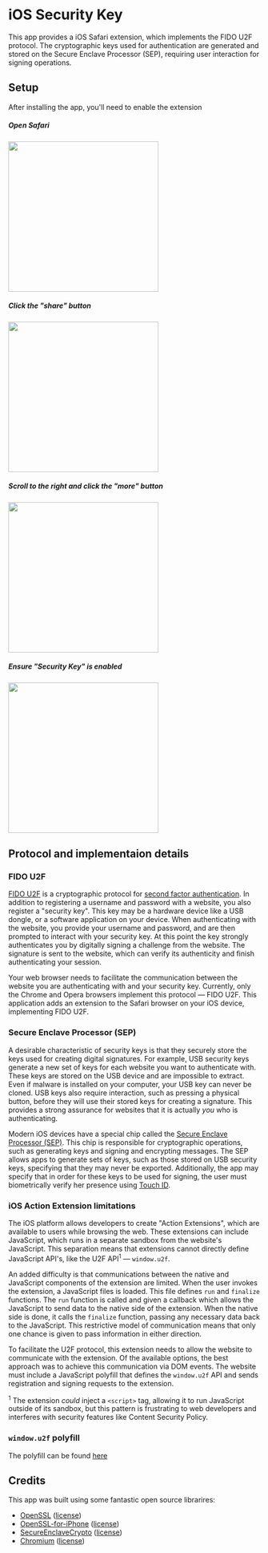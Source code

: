 # iOS Security Key

This app provides a iOS Safari extension, which implements the FIDO U2F protocol. The cryptographic keys used for authentication are generated and stored on the Secure Enclave Processor (SEP), requiring user interaction for signing operations.

## Setup

After installing the app, you'll need to enable the extension

##### Open Safari

<img src='https://cloud.githubusercontent.com/assets/1144197/18013743/c64639c6-6b7c-11e6-9ea8-c2f9d2b3b0bb.png' height='300px'>

##### Click the "share" button

<img src='https://cloud.githubusercontent.com/assets/1144197/18013745/c64e63b2-6b7c-11e6-9a9d-6c4459107d84.png' height='300px'>

##### Scroll to the right and click the "more" button

<img src='https://cloud.githubusercontent.com/assets/1144197/18013744/c649f99e-6b7c-11e6-9a7c-2f2bce101f97.png' height='300px'>

##### Ensure "Security Key" is enabled

<img src='https://cloud.githubusercontent.com/assets/1144197/18013746/c64ea5ca-6b7c-11e6-9537-be7a6e5c2d20.png' height='300px'>


## Protocol and implementaion details

### FIDO U2F

[FIDO U2F](https://fidoalliance.org/specs/fido-u2f-v1.0-nfc-bt-amendment-20150514/fido-u2f-overview.html) is a cryptographic protocol for [second factor authentication](https://en.wikipedia.org/wiki/Multi-factor_authentication). In addition to registering a username and password with a website, you also register a "security key". This key may be a hardware device like a USB dongle, or a software application on your device. When authenticating with the website, you provide your username and password, and are then prompted to interact with your security key. At this point the key strongly authenticates you by digitally signing a challenge from the website. The signature is sent to the website, which can verify its authenticity and finish authenticating your session.

Your web browser needs to facilitate the communication between the website you are authenticating with and your security key. Currently, only the Chrome and Opera browsers implement this protocol — FIDO U2F. This application adds an extension to the Safari browser on your iOS device, implementing FIDO U2F.

### Secure Enclave Processor (SEP)

A desirable characteristic of security keys is that they securely store the keys used for creating digital signatures. For example, USB security keys generate a new set of keys for each website you want to authenticate with. These keys are stored on the USB device and are impossible to extract. Even if malware is installed on your computer, your USB key can never be cloned. USB keys also require interaction, such as pressing a physical button, before they will use their stored keys for creating a signature. This provides a strong assurance for websites that it is actually *you* who is authenticating.

Modern iOS devices have a special chip called the [Secure Enclave Processor (SEP)](https://www.blackhat.com/docs/us-16/materials/us-16-Mandt-Demystifying-The-Secure-Enclave-Processor.pdf). This chip is responsible for cryptographic operations, such as generating keys and signing and encrypting messages. The SEP allows apps to generate sets of keys, such as those stored on USB security keys, specifying that they may never be exported. Additionally, the app may specify that in order for these keys to be used for signing, the user must biometrically verify her presence using [Touch ID](https://support.apple.com/en-us/HT201371).

### iOS Action Extension limitations

The iOS platform allows developers to create "Action Extensions", which are available to users while browsing the web. These extensions can include JavaScript, which runs in a separate sandbox from the website's JavaScript. This separation means that extensions cannot directly define JavaScript API's, like the U2F API<sup>1</sup> — `window.u2f`.

An added difficulty is that communications between the native and JavaScript components of the extension are limited. When the user invokes the extension, a JavaScript files is loaded. This file defines `run` and `finalize` functions. The `run` function is called and given a callback which allows the JavaScript to send data to the native side of the extension. When the native side is done, it calls the `finalize` function, passing any necessary data back to the JavaScript. This restrictive model of communication means that only one chance is given to pass information in either direction.

To facilitate the U2F protocol, this extension needs to allow the website to communicate with the extension. Of the available options, the best approach was to achieve this communication via DOM events. The website must include a JavaScript polyfill that defines the `window.u2f` API and sends registration and signing requests to the extension.

<sup>1</sup> The extension *could* inject a `<script>` tag, allowing it to run JavaScript outside of its sandbox, but this pattern is frustrating to web developers and interferes with security features like Content Security Policy.

### `window.u2f` polyfill

The polyfill can be found [here](./u2f_polyfill.js)


## Credits

This app was built using some fantastic open source librarires:

- [OpenSSL](https://www.openssl.org/) ([license](https://www.openssl.org/source/license.txt))
- [OpenSSL-for-iPhone](https://github.com/x2on/OpenSSL-for-iPhone) ([license](https://github.com/x2on/OpenSSL-for-iPhone/blob/master/LICENSE))
- [SecureEnclaveCrypto](https://github.com/trailofbits/SecureEnclaveCrypto) ([license](https://github.com/trailofbits/SecureEnclaveCrypto/blob/master/LICENSE))
- [Chromium](https://www.chromium.org/Home) ([license](https://cs.chromium.org/chromium/src/LICENSE))
